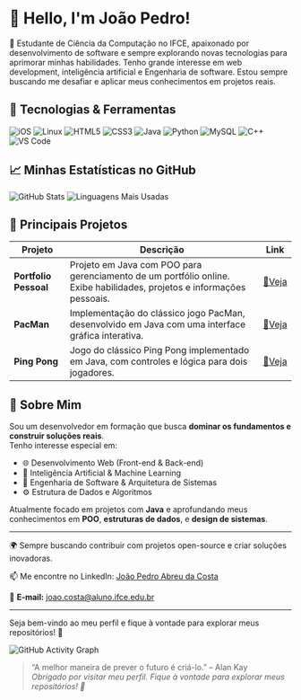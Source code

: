 # 👋 Hello, I'm João Pedro!

🚀 Estudante de Ciência da Computação no IFCE, apaixonado por desenvolvimento de software e sempre explorando novas tecnologias para aprimorar minhas habilidades. Tenho grande interesse em web development, inteligência artificial e Engenharia de software. Estou sempre buscando me desafiar e aplicar meus conhecimentos em projetos reais.

## 🔧 Tecnologias & Ferramentas

![iOS](https://img.shields.io/badge/iOS-000000?style=for-the-badge&logo=ios&logoColor=white)
![Linux](https://img.shields.io/badge/Linux-FCC624?style=for-the-badge&logo=linux&logoColor=black)
![HTML5](https://img.shields.io/badge/html5-%23E34F26.svg?style=for-the-badge&logo=html5&logoColor=white)
![CSS3](https://img.shields.io/badge/css3-%231572B6.svg?style=for-the-badge&logo=css3&logoColor=white)
![Java](https://img.shields.io/badge/java-%23ED8B00.svg?style=for-the-badge&logo=openjdk&logoColor=white)
![Python](https://img.shields.io/badge/python-3670A0?style=for-the-badge&logo=python&logoColor=ffdd54)
![MySQL](https://img.shields.io/badge/mysql-4479A1.svg?style=for-the-badge&logo=mysql&logoColor=white)
![C++](https://img.shields.io/badge/c++-%2300599C.svg?style=for-the-badge&logo=c%2B%2B&logoColor=white)
![VS Code](https://img.shields.io/badge/VS_Code-007ACC?style=for-the-badge&logo=visual-studio-code&logoColor=white)

## 📈 Minhas Estatísticas no GitHub

![GitHub Stats](https://github-readme-stats.vercel.app/api?username=ByJoao1&show_icons=true&theme=radical)
![Linguagens Mais Usadas](https://github-readme-stats.vercel.app/api/top-langs/?username=ByJoao1&layout=compact&theme=radical)

## 💼 Principais Projetos

| Projeto               | Descrição                                                                                                              | Link                                                           |
| --------------------- | ---------------------------------------------------------------------------------------------------------------------- | -------------------------------------------------------------- |
| **Portfolio Pessoal** | Projeto em Java com POO para gerenciamento de um portfólio online. Exibe habilidades, projetos e informações pessoais. | [🔗Veja ](https://byjoao1.github.io/Portfolio_Pessoal/) |
| **PacMan**            | Implementação do clássico jogo PacMan, desenvolvido em Java com uma interface gráfica interativa.                      | [🔗Veja ](https://byjoao1.github.io/PacMan/)            |
| **Ping Pong**         | Jogo do clássico Ping Pong implementado em Java, com controles e lógica para dois jogadores.                           | [🔗Veja ](https://byjoao1.github.io/PingPong/)          |



## 🚀 Sobre Mim

Sou um desenvolvedor em formação que busca **dominar os fundamentos e construir soluções reais**.  
Tenho interesse especial em:

- 🌐 Desenvolvimento Web (Front-end & Back-end)
- 🧠 Inteligência Artificial & Machine Learning
- 🧱 Engenharia de Software & Arquitetura de Sistemas
- ⚙️ Estrutura de Dados e Algoritmos

Atualmente focado em projetos com **Java** e aprofundando meus conhecimentos em **POO**, **estruturas de dados**, e **design de sistemas**.

---

🌍 Sempre buscando contribuir com projetos open-source e criar soluções inovadoras.

📫 Me encontre no LinkedIn: [João Pedro Abreu da Costa](https://www.linkedin.com/in/jo%C3%A3o-pedro-abreu-da-costa-398616286) 

📩 **E-mail:** joao.costa@aluno.ifce.edu.br 

---

Seja bem-vindo ao meu perfil e fique à vontade para explorar meus repositórios! 🚀





![GitHub Activity Graph](https://github-readme-activity-graph.vercel.app/graph?username=ByJoao1&theme=xcode)


> “A melhor maneira de prever o futuro é criá-lo.” – Alan Kay  
> *Obrigado por visitar meu perfil. Fique à vontade para explorar meus repositórios! 🚀*

